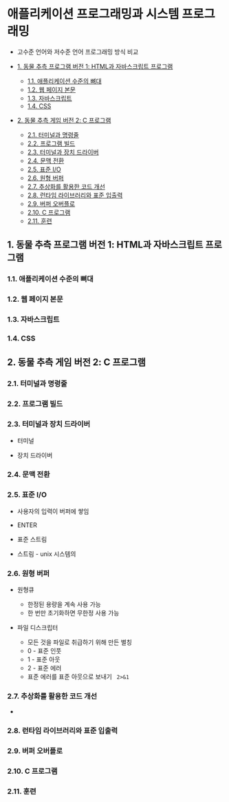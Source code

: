 # 애플리케이션 프로그래밍과 시스템 프로그래밍

- 고수준 언어와 저수준 언어 프로그래밍 방식 비교

- [1. 동물 추측 프로그램 버전 1: HTML과 자바스크립트 프로그램](#1-동물-추측-프로그램-버전-1-html과-자바스크립트-프로그램)
  - [1.1. 애플리케이션 수준의 뼈대](#11-애플리케이션-수준의-뼈대)
  - [1.2. 웹 페이지 본문](#12-웹-페이지-본문)
  - [1.3. 자바스크립트](#13-자바스크립트)
  - [1.4. CSS](#14-css)
- [2. 동물 추측 게임 버전 2: C 프로그램](#2-동물-추측-게임-버전-2-c-프로그램)
  - [2.1. 터미널과 명령줄](#21-터미널과-명령줄)
  - [2.2. 프로그램 빌드](#22-프로그램-빌드)
  - [2.3. 터미널과 장치 드라이버](#23-터미널과-장치-드라이버)
  - [2.4. 문맥 전환](#24-문맥-전환)
  - [2.5. 표준 I/O](#25-표준-io)
  - [2.6. 원형 버퍼](#26-원형-버퍼)
  - [2.7. 추상화를 활용한 코드 개선](#27-추상화를-활용한-코드-개선)
  - [2.8. 런타임 라이브러리와 표준 입출력](#28-런타임-라이브러리와-표준-입출력)
  - [2.9. 버퍼 오버플로](#29-버퍼-오버플로)
  - [2.10. C 프로그램](#210-c-프로그램)
  - [2.11. 훈련](#211-훈련)

## 1. 동물 추측 프로그램 버전 1: HTML과 자바스크립트 프로그램

### 1.1. 애플리케이션 수준의 뼈대

### 1.2. 웹 페이지 본문

### 1.3. 자바스크립트

### 1.4. CSS

## 2. 동물 추측 게임 버전 2: C 프로그램

### 2.1. 터미널과 명령줄

### 2.2. 프로그램 빌드

### 2.3. 터미널과 장치 드라이버

- 터미널

- 장치 드라이버

### 2.4. 문맥 전환

### 2.5. 표준 I/O

- 사용자의 입력이 버퍼에 쌓임
- ENTER

- 표준 스트림
- 스트림 - unix 시스템의

### 2.6. 원형 버퍼

- 원형큐

  - 한정된 용량을 계속 사용 가능
  - 한 번만 초기화하면 무한정 사용 가능

- 파일 디스크립터

  - 모든 것을 파일로 취급하기 위해 만든 별칭
  - 0 - 표준 인풋
  - 1 - 표준 아웃
  - 2 - 표준 에러
  - 표준 에러를 표준 아웃으로 보내기 ` 2>&1`

### 2.7. 추상화를 활용한 코드 개선

- 

### 2.8. 런타임 라이브러리와 표준 입출력

### 2.9. 버퍼 오버플로

### 2.10. C 프로그램

### 2.11. 훈련
